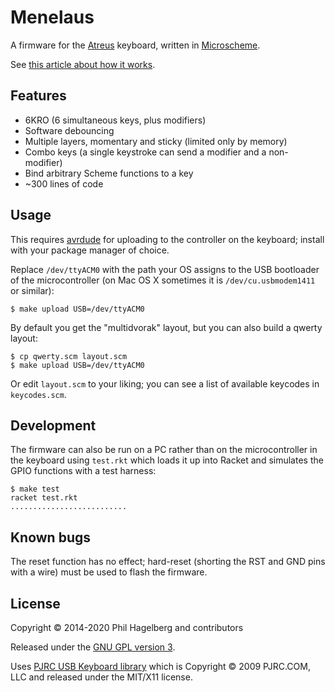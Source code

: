 # Menelaus

A firmware for the
[Atreus](http://atreus.technomancy.us) keyboard, written in
[Microscheme](https://ryansuchocki.github.io/microscheme/).

See [this article about how it works](https://atreus.technomancy.us/firmware).

## Features

* 6KRO (6 simultaneous keys, plus modifiers)
* Software debouncing
* Multiple layers, momentary and sticky (limited only by memory)
* Combo keys (a single keystroke can send a modifier and a non-modifier)
* Bind arbitrary Scheme functions to a key
* ~300 lines of code

## Usage

This requires [avrdude](https://www.nongnu.org/avrdude/) for uploading
to the controller on the keyboard; install with your package manager
of choice.

Replace `/dev/ttyACM0` with the path your OS assigns to the USB
bootloader of the microcontroller (on Mac OS X sometimes it is
`/dev/cu.usbmodem1411` or similar):

    $ make upload USB=/dev/ttyACM0

By default you get the "multidvorak" layout, but you can also build a
qwerty layout:

    $ cp qwerty.scm layout.scm
    $ make upload USB=/dev/ttyACM0

Or edit `layout.scm` to your liking; you can see a list of available
keycodes in `keycodes.scm`.

## Development

The firmware can also be run on a PC rather than on the
microcontroller in the keyboard using `test.rkt` which loads it up
into Racket and simulates the GPIO functions with a test harness:

    $ make test
    racket test.rkt
    ..........................

## Known bugs

The reset function has no effect; hard-reset (shorting the RST and GND
pins with a wire) must be used to flash the firmware.

## License

Copyright © 2014-2020 Phil Hagelberg and contributors

Released under the [GNU GPL version 3](https://www.gnu.org/licenses/gpl.html).

Uses [PJRC USB Keyboard library](http://www.pjrc.com/teensy/usb_keyboard.html)
which is Copyright © 2009 PJRC.COM, LLC and released under the MIT/X11 license.
